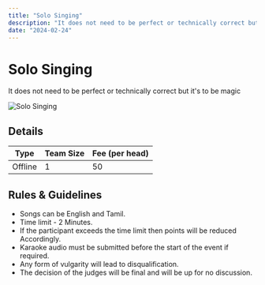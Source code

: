 ```yaml
---
title: "Solo Singing"
description: "It does not need to be perfect or technically correct but it's to be magic"
date: "2024-02-24"
---
```


# Solo Singing

It does not need to be perfect or technically correct but it's to be magic

<img src="/posters/2023/21.png" alt="Solo Singing" class="w-full lg:w-96 mx-auto object-cover" />

## Details

| Type    | Team Size     | Fee (per head) |
| ------- | ------------- | -------------- |
| Offline | 1             | 50             |

## Rules & Guidelines

-   Songs can be English and Tamil.
-   Time limit - 2 Minutes.
-   If the participant exceeds the time limit then points will be reduced Accordingly.
-   Karaoke audio must be submitted before the start of the event if required.
-   Any form of vulgarity will lead to disqualification.
-   The decision of the judges will be final and will be up for no discussion.
